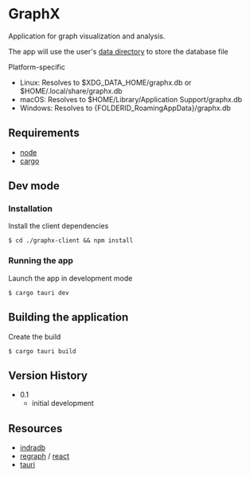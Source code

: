 # GraphX

Application for graph visualization and analysis.

The app will use the user's [data directory](https://docs.rs/tauri/1.7.2/tauri/api/path/fn.data_dir.html) to store the database file

Platform-specific
* Linux: Resolves to $XDG_DATA_HOME/graphx.db or $HOME/.local/share/graphx.db
* macOS: Resolves to $HOME/Library/Application Support/graphx.db
* Windows: Resolves to {FOLDERID_RoamingAppData}/graphx.db

## Requirements

* [node](https://nodejs.org/en/download/package-manager)
* [cargo](https://doc.rust-lang.org/cargo/getting-started/installation.html)

## Dev mode

### Installation

Install the client dependencies
```
$ cd ./graphx-client && npm install
```

### Running the app

Launch the app in development mode
```
$ cargo tauri dev
```

## Building the application

Create the build
```
$ cargo tauri build
```

## Version History

* 0.1
    * initial development

## Resources

* [indradb](https://github.com/indradb/indradb)
* [regraph](https://github.com/Izhaki/regraph) / [react](https://react.dev/)
* [tauri](https://github.com/tauri-apps/tauri)